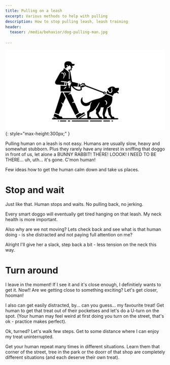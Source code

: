 ```yaml
---
title: Pulling on a leash
excerpt: Various methods to help with pulling
description: How to stop pulling leash, leash training
header:
  teaser: /media/behavior/dog-pulling-man.jpg

---
```


![Dog Playing](/media/behavior/dog-pulling-man.jpg){: style="max-height:300px;" }


Pulling human on a leash is not easy. Humans are usually slow, heavy and somewhat stubborn. Plus they rarely have any interest in sniffing that doggo in front of us, let alone a BUNNY RABBIT! THERE! LOOOK! I NEED TO BE THERE... uh, uth... it's gone. C'mon human!

Few ideas how to get the human calm down and take us places. 

# Stop and wait

Just like that. Human stops and waits. No pulling back, no jerking. 

Every smart doggo will eventually get tired hanging on that leash. My neck health is more important. 

Also why are we not moving? Lets check back and see what is that human doing - is she distracted and not paying full attention on me? 

Alright I'll give her a slack, step back a bit - less tension on the neck this way.


# Turn around 

I leave in the moment! If I see it and it's close enough, I definitiely wants to get it. Now!! Are we getting close to something exciting? Let's get closer, hooman! 

I also can get easily distracted, by... can you guess... my favourite treat! Get human to get that treat out of their pocketses and let's do a U-turn on the spot. (Your human may feel weird at first doing you turn on the street, that's ok - practice makes perfect).

Ok, turned? Let's walk few steps. Get to some distance where I can enjoy my treat uninterrupted. 

Get your human repeat many times in different situations. Learn them that corner of the street, tree in the park or the doorr of that shop are completely different situations (and each deserve their own treat).


